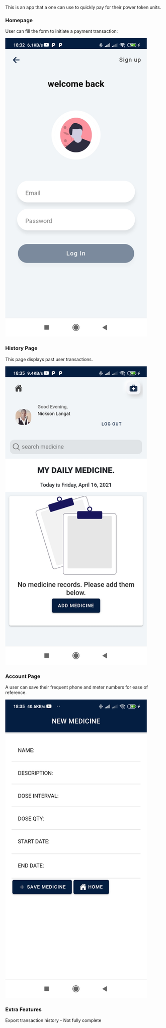 This is an app that a one can use to quickly pay for their power token units.

### Homepage

User can fill the form to initiate a payment transaction:

<img src="https://github.com/nicksonlangat/med-manager/blob/master/screenshots/login.jpg"  width="450"/> 


### History Page

This page displays past user transactions.

<img src="https://github.com/nicksonlangat/med-manager/blob/master/screenshots/nodata.jpg"  width="450"/> 

### Account Page

A user can save their frequent phone and meter numbers for ease of reference.

<img src="https://github.com/nicksonlangat/med-manager/blob/master/screenshots/add.jpg"  width="450"/> 

### Extra Features
Export transaction history - Not fully complete